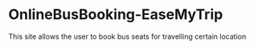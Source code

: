# OnlineBusBooking-EaseMyTrip
This site allows the user to book bus seats for travelling  certain location
